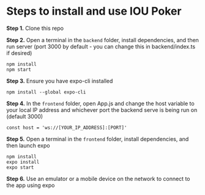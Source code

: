 # Steps to install and use IOU Poker

**Step 1.** Clone this repo

**Step 2.** Open a terminal in the `backend` folder, install dependencies, and then run server (port 3000 by default - you can change this in backend/index.ts if desired)
```
npm install
npm start
```

**Step 3.** Ensure you have expo-cli installed
```
npm install --global expo-cli
```

**Step 4.** In the `frontend` folder, open App.js and change the host variable to your local IP address and whichever port the backend serve is being run on (default 3000) 
```
const host = 'ws://[YOUR_IP_ADDRESS]:[PORT]'
```

**Step 5.** Open a terminal in the `frontend` folder, install dependencies, and then launch expo
```
npm install
expo install
expo start
```

**Step 6.** Use an emulator or a mobile device on the network to connect to the app using expo